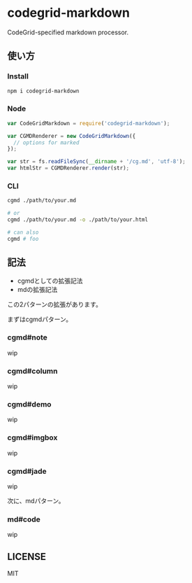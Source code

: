 # codegrid-markdown
CodeGrid-specified markdown processor.

## 使い方
### Install

```sh
npm i codegrid-markdown
```

### Node
```javascript
var CodeGridMarkdown = require('codegrid-markdown');

var CGMDRenderer = new CodeGridMarkdown({
  // options for marked
});

var str = fs.readFileSync(__dirname + '/cg.md', 'utf-8');
var htmlStr = CGMDRenderer.render(str);
```

### CLI
```sh
cgmd ./path/to/your.md

# or
cgmd ./path/to/your.md -o ./path/to/your.html

# can also
cgmd # foo
```

## 記法

- cgmdとしての拡張記法
- mdの拡張記法

この2パターンの拡張があります。

まずはcgmdパターン。

### cgmd#note
wip

### cgmd#column
wip

### cgmd#demo
wip

### cgmd#imgbox
wip

### cgmd#jade
wip


次に、mdパターン。

### md#code

wip


## LICENSE
MIT
